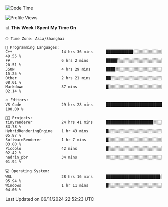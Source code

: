<!--START_SECTION:waka-->
![Code Time](http://img.shields.io/badge/Code%20Time-2%2C124%20hrs%2048%20mins-blue)

![Profile Views](http://img.shields.io/badge/Profile%20Views-0-blue)

📊 **This Week I Spent My Time On** 

```text
🕑︎ Time Zone: Asia/Shanghai

💬 Programming Languages: 
C++                      14 hrs 36 mins      ████████████░░░░░░░░░░░░░   49.55 % 
F#                       6 hrs 2 mins        █████░░░░░░░░░░░░░░░░░░░░   20.51 % 
JSON                     4 hrs 29 mins       ████░░░░░░░░░░░░░░░░░░░░░   15.25 % 
Other                    2 hrs 21 mins       ██░░░░░░░░░░░░░░░░░░░░░░░   08.01 % 
Markdown                 37 mins             █░░░░░░░░░░░░░░░░░░░░░░░░   02.14 % 

🔥 Editors: 
VS Code                  29 hrs 28 mins      █████████████████████████   100.00 % 

🐱‍💻 Projects: 
tinyrenderer             24 hrs 41 mins      █████████████████████░░░░   83.78 % 
HybridRenderingEngine    1 hr 43 mins        █░░░░░░░░░░░░░░░░░░░░░░░░   05.87 % 
SoftwareRenderer         1 hr 7 mins         █░░░░░░░░░░░░░░░░░░░░░░░░   03.80 % 
Piccolo                  42 mins             █░░░░░░░░░░░░░░░░░░░░░░░░   02.42 % 
nadrin_pbr               34 mins             ░░░░░░░░░░░░░░░░░░░░░░░░░   01.94 % 

💻 Operating System: 
WSL                      28 hrs 16 mins      ████████████████████████░   95.94 % 
Windows                  1 hr 11 mins        █░░░░░░░░░░░░░░░░░░░░░░░░   04.06 % 
```


 Last Updated on 06/11/2024 22:52:23 UTC
<!--END_SECTION:waka-->